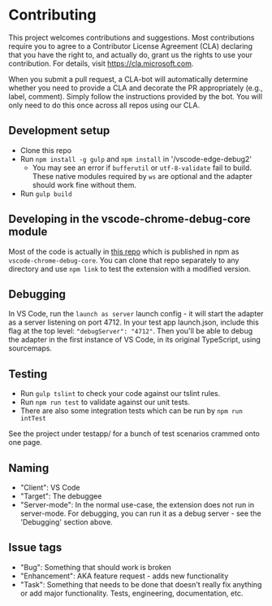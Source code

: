 # Contributing

This project welcomes contributions and suggestions.  Most contributions require you to agree to a
Contributor License Agreement (CLA) declaring that you have the right to, and actually do, grant us
the rights to use your contribution. For details, visit https://cla.microsoft.com.

When you submit a pull request, a CLA-bot will automatically determine whether you need to provide
a CLA and decorate the PR appropriately (e.g., label, comment). Simply follow the instructions
provided by the bot. You will only need to do this once across all repos using our CLA.

## Development setup

* Clone this repo
* Run `npm install -g gulp` and `npm install` in '/vscode-edge-debug2'
    * You may see an error if `bufferutil` or `utf-8-validate` fail to build. These native modules required by `ws` are optional and the adapter should work fine without them.
* Run `gulp build`

## Developing in the vscode-chrome-debug-core module
Most of the code is actually in [this repo](https://github.com/Microsoft/vscode-chrome-debug-core) which is published in npm as `vscode-chrome-debug-core`. You can clone that repo separately to any directory and use `npm link` to test the extension with a modified version.

## Debugging
In VS Code, run the `launch as server` launch config - it will start the adapter as a server listening on port 4712. In your test app launch.json, include this flag at the top level: `"debugServer": "4712"`. Then you'll be able to debug the adapter in the first instance of VS Code, in its original TypeScript, using sourcemaps.

## Testing
* Run `gulp tslint` to check your code against our tslint rules.
* Run `npm run test` to validate against our unit tests.
* There are also some integration tests which can be run by `npm run intTest`

See the project under testapp/ for a bunch of test scenarios crammed onto one page.

## Naming
* "Client": VS Code
* "Target": The debuggee
* "Server-mode": In the normal use-case, the extension does not run in server-mode. For debugging, you can run it as a debug server - see the 'Debugging' section above.

## Issue tags
* "Bug": Something that should work is broken
* "Enhancement": AKA feature request - adds new functionality
* "Task": Something that needs to be done that doesn't really fix anything or add major functionality. Tests, engineering, documentation, etc.